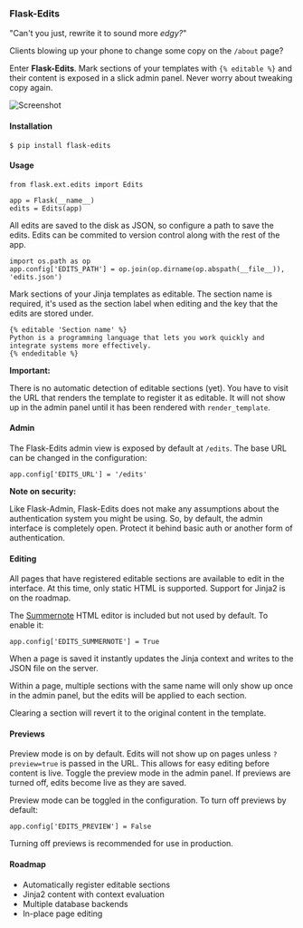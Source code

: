 ### Flask-Edits

"Can't you just, rewrite it to sound more _edgy?_"

Clients blowing up your phone to change some copy on the ```/about``` page?

Enter __Flask-Edits__. Mark sections of your templates with ```{% editable %}``` and their content is exposed in a slick admin panel. Never worry about tweaking copy again.

![Screenshot](http://i.imgur.com/kgAlUAV.png)

#### Installation

```
$ pip install flask-edits
```

#### Usage

```
from flask.ext.edits import Edits

app = Flask(__name__)
edits = Edits(app)
```

All edits are saved to the disk as JSON, so configure a path to save the edits. Edits can be commited to version control along with the rest of the app.

```
import os.path as op
app.config['EDITS_PATH'] = op.join(op.dirname(op.abspath(__file__)), 'edits.json')
```

Mark sections of your Jinja templates as editable. The section name is required, it's used as the section label when editing and the key that the edits are stored under.

```
{% editable 'Section name' %}
Python is a programming language that lets you work quickly and integrate systems more effectively.
{% endeditable %}
```

__Important:__

There is no automatic detection of editable sections (yet). You have to visit the URL that renders the template to register it as editable. It will not show up in the admin panel until it has been rendered with ```render_template```.

#### Admin

The Flask-Edits admin view is exposed by default at ```/edits```. The base URL can be changed in the configuration:

```
app.config['EDITS_URL'] = '/edits'
```

__Note on security:__

Like Flask-Admin, Flask-Edits does not make any assumptions about the authentication system you might be using. So, by default, the admin interface is completely open. Protect it behind basic auth or another form of authentication.

#### Editing

All pages that have registered editable sections are available to edit in the interface. At this time, only static HTML is supported. Support for Jinja2 is on the roadmap.

The [Summernote](http://hackerwins.github.io/summernote/) HTML editor is included but not used by default. To enable it:

```
app.config['EDITS_SUMMERNOTE'] = True
```

When a page is saved it instantly updates the Jinja context and writes to the JSON file on the server.

Within a page, multiple sections with the same name will only show up once in the admin panel, but the edits will be applied to each section.

Clearing a section will revert it to the original content in the template.

#### Previews

Preview mode is on by default. Edits will not show up on pages unless ```?preview=true``` is passed in the URL. This allows for easy editing before content is live. Toggle the preview mode in the admin panel. If previews are turned off, edits become live as they are saved.

Preview mode can be toggled in the configuration. To turn off previews by default:

```
app.config['EDITS_PREVIEW'] = False
```

Turning off previews is recommended for use in production.

#### Roadmap

* Automatically register editable sections
* Jinja2 content with context evaluation
* Multiple database backends
* In-place page editing
